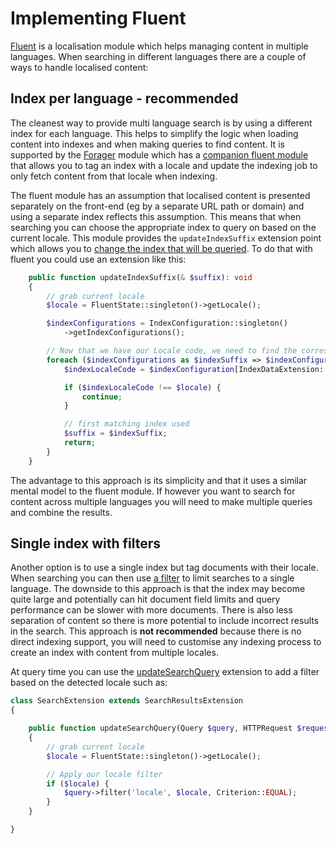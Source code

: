 # Implementing Fluent

[Fluent](https://github.com/tractorcow-farm/silverstripe-fluent/) is a localisation module which helps managing content in multiple languages. When searching in different languages there are a couple of ways to handle localised content:

## Index per language - recommended

The cleanest way to provide multi language search is by using a different index for each language. This helps to simplify the logic when loading content into indexes and when making queries to find content. It is supported by the [Forager](https://github.com/silverstripeltd/silverstripe-forager/) module which has a [companion fluent module](https://github.com/silverstripeltd/silverstripe-forager-fluent/) that allows you to tag an index with a locale and update the indexing job to only fetch content from that locale when indexing.

The fluent module has an assumption that localised content is presented separately on the front-end (eg by a separate URL path or domain) and using a separate index reflects this assumption. This means that when searching you can choose the appropriate index to query on based on the current locale. This module provides the `updateIndexSuffix` extension point which allows you to [change the index that will be queried](../README.md#change-the-index-used-for-querying). To do that with fluent you could use an extension like this:

```php
    public function updateIndexSuffix(& $suffix): void
    {
        // grab current locale
        $locale = FluentState::singleton()->getLocale();

        $indexConfigurations = IndexConfiguration::singleton()
            ->getIndexConfigurations();

        // Now that we have our Locale code, we need to find the corresponding index suffixes
        foreach ($indexConfigurations as $indexSuffix => $indexConfiguration) {
            $indexLocaleCode = $indexConfiguration[IndexDataExtension::INDEX_LOCALE_PROP] ?? '';

            if ($indexLocaleCode !== $locale) {
                continue;
            }

            // first matching index used
            $suffix = $indexSuffix;
            return;
        }
    }
```

The advantage to this approach is its simplicity and that it uses a similar mental model to the fluent module. If however you want to search for content across multiple languages you will need to make multiple queries and combine the results.

## Single index with filters

Another option is to use a single index but tag documents with their locale. When searching you can then use [a filter](https://github.com/silverstripeltd/silverstripe-discoverer/blob/2/docs/detailed-querying.md#filters) to limit searches to a single language. The downside to this approach is that the index may become quite large and potentially can hit document field limits and query performance can be slower with more documents. There is also less separation of content so there is more potential to include incorrect results in the search. This approach is **not recommended** because there is no direct indexing support, you will need to customise any indexing process to create an index with content from multiple locales.

At query time you can use the [updateSearchQuery](../README.md#update-the-search-query) extension to add a filter based on the detected locale such as:

```php
class SearchExtension extends SearchResultsExtension
{

    public function updateSearchQuery(Query $query, HTTPRequest $request): void
    {
        // grab current locale
        $locale = FluentState::singleton()->getLocale();

        // Apply our locale filter
        if ($locale) {
            $query->filter('locale', $locale, Criterion::EQUAL);
        }
    }

}
```

